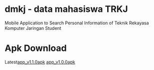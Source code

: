 # dmkj - data mahasiswa TRKJ

Mobile Application to Search Personal Information of Teknik Rekayasa Komputer Jaringan Student

# Apk Download
Latest[app_v1.1.0apk](https://irch-it.my.id/flutter/apk/app_v_1.1.0.apk)
[app_v1.0.0apk](https://irch-it.my.id/flutter/apk/app_v_1.0.0.apk)
